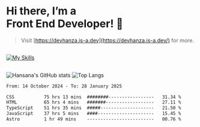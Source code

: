 # Hi there, I’m a<br>Front End Developer! 👋
> Visit [https://devhanza.is-a.dev](https://devhanza.is-a.dev/) for more.

##
[![My Skills](https://skillicons.dev/icons?i=html,css,js,tailwind,sass,bootstrap,ts,angular,nodejs,express,py,wordpress,figma,ps)](https://hansana.is-a.dev)
##
![Hansana's GitHub stats](https://github-readme-stats.vercel.app/api?username=DevHanza\&hide=issues\&show_icons=true&theme=dark)
![Top Langs](https://github-readme-stats.vercel.app/api/top-langs/?username=DevHanza\&layout=compact&theme=dark)

<!--START_SECTION:waka-->

```txt
From: 14 October 2024 - To: 28 January 2025

CSS           75 hrs 13 mins  ########-----------------   31.34 %
HTML          65 hrs 4 mins   #######------------------   27.11 %
TypeScript    51 hrs 35 mins  #####--------------------   21.50 %
JavaScript    37 hrs 5 mins   ####---------------------   15.45 %
Astro         1 hr 49 mins    -------------------------   00.76 %
```

<!--END_SECTION:waka-->


